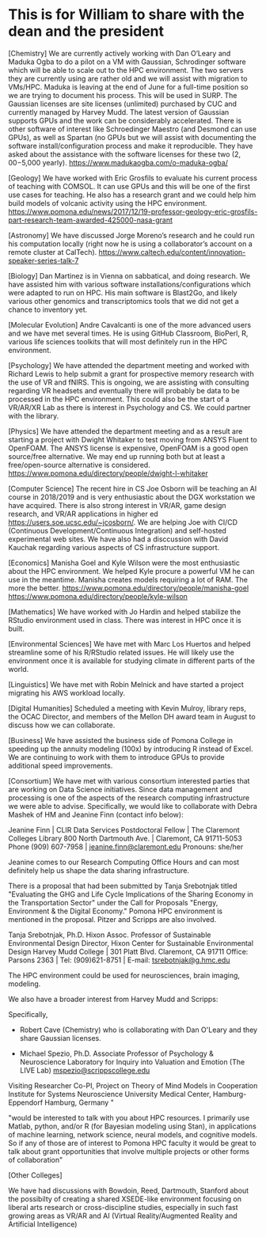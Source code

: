# This is for William to share with the dean and the president

[Chemistry] We are currently actively working with Dan O’Leary and Maduka Ogba to do a pilot on a VM with Gaussian, Schrodinger software which will be able to scale out to the HPC environment. The two servers they are currently using are rather old and we will assist with migration to VMs/HPC. Maduka is leaving at the end of June for a full-time position so we are trying to document his process. This will be used in SURP. The Gaussian licenses are site licenses (unlimited) purchased by CUC and currently managed by Harvey Mudd. The latest version of Gaussian supports GPUs and the work can be considerably accelerated. There is other software of interest like Schroedinger Maestro (and Desmond can use GPUs), as well as Spartan (no GPUs but we will assist with documenting the software install/configuration process and make it reproducible. They have asked about the assistance with the software licenses for these two ($2,00-$5,000 yearly). https://www.madukaogba.com/o-maduka-ogba/
 
[Geology] We have worked with Eric Grosfils to evaluate his current process of teaching with COMSOL. It can use GPUs and this will be one of the first use cases for teaching. He also has a research grant and we could help him build models of volcanic activity using the HPC environment. https://www.pomona.edu/news/2017/12/19-professor-geology-eric-grosfils-part-research-team-awarded-425000-nasa-grant
 
[Astronomy] We have discussed Jorge Moreno’s research and he could run his computation locally (right now he is using a collaborator’s account on a remote cluster at CalTech). https://www.caltech.edu/content/innovation-speaker-series-talk-7
 
[Biology] Dan Martinez is in Vienna on sabbatical, and doing research. We have assisted him with various software installations/configurations which were adapted to run on HPC. His main software is Blast2Go, and likely various other genomics and transcriptomics tools that we did not get a chance to inventory yet.
 
[Molecular Evolution] Andre Cavalcanti is one of the more advanced users and we have met several times. He is using GitHub Classroom, BioPerl, R, various life sciences toolkits that will most definitely run in the HPC environment.
 
[Psychology] We have attended the department meeting and worked with Richard Lewis to help submit a grant for prospective memory research with the use of VR and fNIRS. This is ongoing, we are assisting with consulting regarding VR headsets and eventually there will probably be data to be processed in the HPC environment. This could also be the start of a VR/AR/XR Lab as there is interest in Psychology and CS. We could partner with the library.
 
[Physics] We have attended the department meeting and as a result are starting a project with Dwight Whitaker to test moving from ANSYS Fluent to OpenFOAM. The ANSYS license is expensive, OpenFOAM is a good open source/free alternative. We may end up running both but at least a free/open-source alternative is considered. https://www.pomona.edu/directory/people/dwight-l-whitaker
 
[Computer Science] The recent hire in CS Joe Osborn will be teaching an AI course in 2018/2019 and is very enthusiastic about the DGX workstation we have acquired. There is also strong interest in VR/AR, game design research, and VR/AR applications in higher ed https://users.soe.ucsc.edu/~jcosborn/. We are helping Joe with CI/CD (Continuous Development/Continuous Integration) and self-hosted experimental web sites. We have also had a disccussion with David Kauchak regarding various aspects of CS infrastructure support.
 
[Economics] Manisha Goel and Kyle Wilson were the most enthusiastic about the HPC environment. We helped Kyle procure a powerful VM he can use in the meantime. Manisha creates models requiring a lot of RAM. The more the better. https://www.pomona.edu/directory/people/manisha-goel
              https://www.pomona.edu/directory/people/kyle-wilson
 
[Mathematics] We have worked with Jo Hardin and helped stabilize the RStudio environment used in class. There was interest in HPC once it is built.
 
[Environmental Sciences] We have met with Marc Los Huertos and helped streamline some of his R/RStudio related issues. He will likely use the environment once it is available for studying climate in different parts of the world.
 
[Linguistics] We have met with Robin Melnick and have started a project migrating his AWS workload locally.

[Digital Humanities] Scheduled a meeting with Kevin Mulroy, library reps, the OCAC Director, and members of the Mellon DH award team in August to discuss how we can collaborate.
 
[Business] We have assisted the business side of Pomona College in speeding up the annuity modeling (100x) by introducing R instead of Excel. We are continuing to work with them to introduce GPUs to provide additional speed improvements.
 
[Consortium] We have met with various consortium interested parties that are working on Data Science initiatives. Since data management and processing is one of the aspects of the research computing infrastructure we were able to advise. Specifically, we would like to collaborate with Debra Mashek of HM and Jeanine Finn (contact info below):

Jeanine Finn | CLIR Data Services Postdoctoral Fellow | The Claremont Colleges Library
800 North Dartmouth Ave. | Claremont, CA 91711-5053
Phone (909) 607-7958  | jeanine.finn@claremont.edu
Pronouns: she/her

Jeanine comes to our Research Computing Office Hours and can most definitely help us shape the data sharing infrastructure.
 
There is a proposal that had been submitted by Tanja Srebotnjak titled "Evaluating the GHG and Life Cycle Implications of the Sharing Economy in the Transportation Sector"  under the Call for Proposals "Energy, Environment & the Digital Economy." Pomona HPC environment is mentioned in the proposal. Pitzer and Scripps are also involved.

Tanja Srebotnjak, Ph.D.
Hixon Assoc. Professor of Sustainable Environmental Design
Director, Hixon Center for Sustainable Environmental Design
Harvey Mudd College | 301 Platt Blvd. Claremont, CA 91711
Office: Parsons 2363 | Tel: (909)621-8751 | E-mail: tsrebotnjak@g.hmc.edu 
 
The HPC environment could be used for neurosciences, brain imaging, modeling.
 
We also have a broader interest from Harvey Mudd and Scripps:

Specifically, 

- Robert Cave (Chemistry) who is collaborating with Dan O'Leary and they share Gaussian licenses.

- Michael Spezio, Ph.D. Associate Professor of Psychology & Neuroscience Laboratory for Inquiry into Valuation and Emotion (The LIVE Lab) mspezio@scrippscollege.edu

Visiting Researcher Co-PI, Project on Theory of Mind Models in Cooperation Institute for Systems Neuroscience University Medical Center, Hamburg-Eppendorf Hamburg, Germany "

"would be interested to talk with you about HPC resources. I primarily use Matlab, python, and/or R (for Bayesian modeling using Stan), in applications of machine learning, network science, neural models, and cognitive models. So if any of those are of interest to Pomona HPC faculty it would be great to talk about grant opportunities that involve multiple projects or other forms of collaboration"

[Other Colleges]

We have had discussions with Bowdoin, Reed, Dartmouth, Stanford about the possibilty of creating a shared XSEDE-like environment focusing on liberal arts research or cross-discipline studies, especially in such fast growing areas as VR/AR and AI (Virtual Reality/Augmented Reality and Artificial Intelligence)
 
